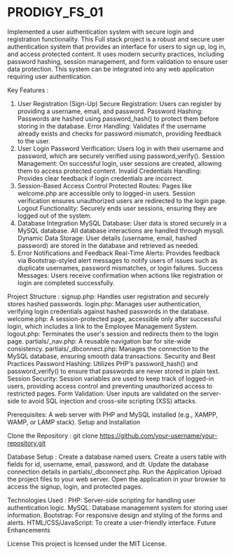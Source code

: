 # PRODIGY_FS_01
Implemented a user authentication system with secure login and registration functionality. 
This Full stack project is a robust and secure user authentication system that provides an interface for users to sign up, log in, and access protected content. It uses modern security practices, including password hashing, session management, and form validation to ensure user data protection. This system can be integrated into any web application requiring user authentication.

Key Features :
1. User Registration (Sign-Up)
Secure Registration: Users can register by providing a username, email, and password.
Password Hashing: Passwords are hashed using password_hash() to protect them before storing in the database.
Error Handling: Validates if the username already exists and checks for password mismatch, providing feedback to the user.
2. User Login
Password Verification: Users log in with their username and password, which are securely verified using password_verify().
Session Management: On successful login, user sessions are created, allowing them to access protected content.
Invalid Credentials Handling: Provides clear feedback if login credentials are incorrect.
3. Session-Based Access Control
Protected Routes: Pages like welcome.php are accessible only to logged-in users. Session verification ensures unauthorized users are redirected to the login page.
Logout Functionality: Securely ends user sessions, ensuring they are logged out of the system.
4. Database Integration
MySQL Database: User data is stored securely in a MySQL database. All database interactions are handled through mysqli.
Dynamic Data Storage: User details (username, email, hashed password) are stored in the database and retrieved as needed.
5. Error Notifications and Feedback
Real-Time Alerts: Provides feedback via Bootstrap-styled alert messages to notify users of issues such as duplicate usernames, password mismatches, or login failures.
Success Messages: Users receive confirmation when actions like registration or login are completed successfully.

Project Structure :
signup.php: Handles user registration and securely stores hashed passwords.
login.php: Manages user authentication, verifying login credentials against hashed passwords in the database.
welcome.php: A session-protected page, accessible only after successful login, which includes a link to the Employee Management System.
logout.php: Terminates the user's session and redirects them to the login page.
partials/_nav.php: A reusable navigation bar for site-wide consistency.
partials/_dbconnect.php: Manages the connection to the MySQL database, ensuring smooth data transactions.
Security and Best Practices
Password Hashing: Utilizes PHP's password_hash() and password_verify() to ensure that passwords are never stored in plain text.
Session Security: Session variables are used to keep track of logged-in users, providing access control and preventing unauthorized access to restricted pages.
Form Validation: User inputs are validated on the server-side to avoid SQL injection and cross-site scripting (XSS) attacks.

Prerequisites:
A web server with PHP and MySQL installed (e.g., XAMPP, WAMP, or LAMP stack).
Setup and Installation

Clone the Repository :
git clone https://github.com/your-username/your-repository.git

Database Setup :
Create a database named users.
Create a users table with fields for id, username, email, password, and dt.
Update the database connection details in partials/_dbconnect.php.
Run the Application
Upload the project files to your web server.
Open the application in your browser to access the signup, login, and protected pages.

Technologies Used :
PHP: Server-side scripting for handling user authentication logic.
MySQL: Database management system for storing user information.
Bootstrap: For responsive design and styling of the forms and alerts.
HTML/CSS/JavaScript: To create a user-friendly interface.
Future Enhancements

License
This project is licensed under the MIT License.
